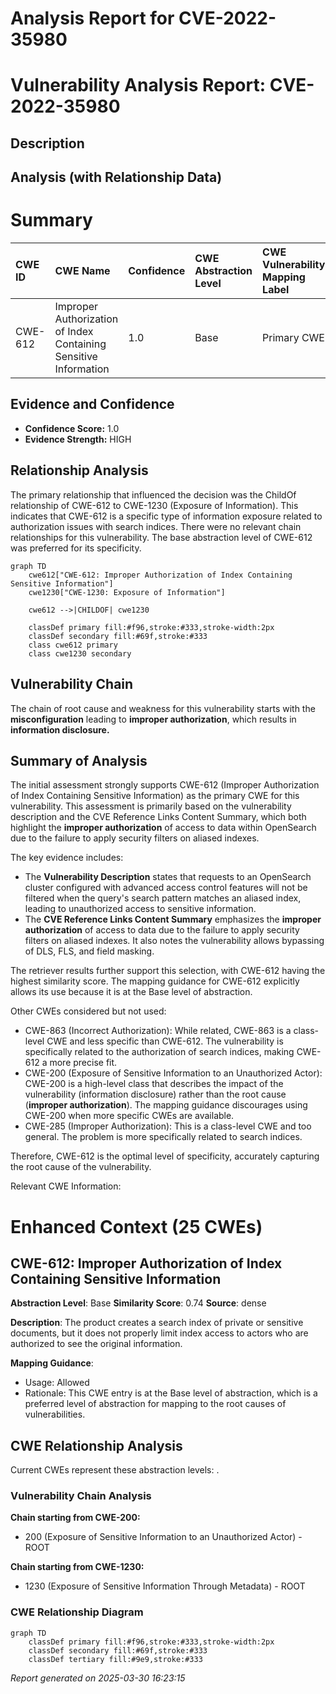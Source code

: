 # Analysis Report for CVE-2022-35980

# Vulnerability Analysis Report: CVE-2022-35980

## Description



## Analysis (with Relationship Data)

# Summary
| CWE ID  | CWE Name                                                        | Confidence | CWE Abstraction Level | CWE Vulnerability Mapping Label | CWE-Vulnerability Mapping Notes |
| :------- | :-------------------------------------------------------------- | :--------- | :-------------------- | :------------------------------ | :------------------------------ |
| CWE-612 | Improper Authorization of Index Containing Sensitive Information | 1.0        | Base                  | Primary CWE                     | Allowed                       |

## Evidence and Confidence

*   **Confidence Score:** 1.0
*   **Evidence Strength:** HIGH

## Relationship Analysis
The primary relationship that influenced the decision was the ChildOf relationship of CWE-612 to CWE-1230 (Exposure of Information). This indicates that CWE-612 is a specific type of information exposure related to authorization issues with search indices. There were no relevant chain relationships for this vulnerability. The base abstraction level of CWE-612 was preferred for its specificity.

```mermaid
graph TD
    cwe612["CWE-612: Improper Authorization of Index Containing Sensitive Information"]
    cwe1230["CWE-1230: Exposure of Information"]
    
    cwe612 -->|CHILDOF| cwe1230
    
    classDef primary fill:#f96,stroke:#333,stroke-width:2px
    classDef secondary fill:#69f,stroke:#333
    class cwe612 primary
    class cwe1230 secondary
```

## Vulnerability Chain
The chain of root cause and weakness for this vulnerability starts with the **misconfiguration** leading to **improper authorization**, which results in **information disclosure.**

## Summary of Analysis
The initial assessment strongly supports CWE-612 (Improper Authorization of Index Containing Sensitive Information) as the primary CWE for this vulnerability. This assessment is primarily based on the vulnerability description and the CVE Reference Links Content Summary, which both highlight the **improper authorization** of access to data within OpenSearch due to the failure to apply security filters on aliased indexes.

The key evidence includes:

*   The **Vulnerability Description** states that requests to an OpenSearch cluster configured with advanced access control features will not be filtered when the query's search pattern matches an aliased index, leading to unauthorized access to sensitive information.
*   The **CVE Reference Links Content Summary** emphasizes the **improper authorization** of access to data due to the failure to apply security filters on aliased indexes. It also notes the vulnerability allows bypassing of DLS, FLS, and field masking.

The retriever results further support this selection, with CWE-612 having the highest similarity score. The mapping guidance for CWE-612 explicitly allows its use because it is at the Base level of abstraction.

Other CWEs considered but not used:

*   CWE-863 (Incorrect Authorization): While related, CWE-863 is a class-level CWE and less specific than CWE-612. The vulnerability is specifically related to the authorization of search indices, making CWE-612 a more precise fit.
*   CWE-200 (Exposure of Sensitive Information to an Unauthorized Actor): CWE-200 is a high-level class that describes the impact of the vulnerability (information disclosure) rather than the root cause (**improper authorization**). The mapping guidance discourages using CWE-200 when more specific CWEs are available.
* CWE-285 (Improper Authorization): This is a class-level CWE and too general. The problem is more specifically related to search indices.

Therefore, CWE-612 is the optimal level of specificity, accurately capturing the root cause of the vulnerability.

Relevant CWE Information:

# Enhanced Context (25 CWEs)

## CWE-612: Improper Authorization of Index Containing Sensitive Information
**Abstraction Level**: Base
**Similarity Score**: 0.74
**Source**: dense

**Description**:
The product creates a search index of private or sensitive documents, but it does not properly limit index access to actors who are authorized to see the original information.

**Mapping Guidance**:
- Usage: Allowed
- Rationale: This CWE entry is at the Base level of abstraction, which is a preferred level of abstraction for mapping to the root causes of vulnerabilities.


## CWE Relationship Analysis

Current CWEs represent these abstraction levels: .


### Vulnerability Chain Analysis

**Chain starting from CWE-200:**
- 200 (Exposure of Sensitive Information to an Unauthorized Actor) - ROOT


**Chain starting from CWE-1230:**
- 1230 (Exposure of Sensitive Information Through Metadata) - ROOT



### CWE Relationship Diagram

```mermaid
graph TD
    classDef primary fill:#f96,stroke:#333,stroke-width:2px
    classDef secondary fill:#69f,stroke:#333
    classDef tertiary fill:#9e9,stroke:#333
```



*Report generated on 2025-03-30 16:23:15*
